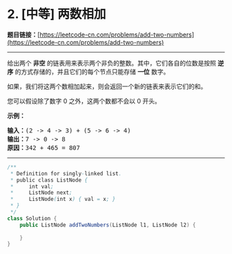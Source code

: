 # 2. [中等] 两数相加

**题目链接：**[https://leetcode-cn.com/problems/add-two-numbers](https://leetcode-cn.com/problems/add-two-numbers)

---

<div class="content__1Y2H">
 <div class="notranslate">
  <p>给出两个&nbsp;<strong>非空</strong> 的链表用来表示两个非负的整数。其中，它们各自的位数是按照&nbsp;<strong>逆序</strong>&nbsp;的方式存储的，并且它们的每个节点只能存储&nbsp;<strong>一位</strong>&nbsp;数字。</p> 
  <p>如果，我们将这两个数相加起来，则会返回一个新的链表来表示它们的和。</p> 
  <p>您可以假设除了数字 0 之外，这两个数都不会以 0&nbsp;开头。</p> 
  <p><strong>示例：</strong></p> 
  <pre class="language-text"><strong>输入：</strong>(2 -&gt; 4 -&gt; 3) + (5 -&gt; 6 -&gt; 4)
<strong>输出：</strong>7 -&gt; 0 -&gt; 8
<strong>原因：</strong>342 + 465 = 807
</pre> 
 </div>
</div>

---

```java
/**
 * Definition for singly-linked list.
 * public class ListNode {
 *     int val;
 *     ListNode next;
 *     ListNode(int x) { val = x; }
 * }
 */
class Solution {
    public ListNode addTwoNumbers(ListNode l1, ListNode l2) {
        
    }
}
```